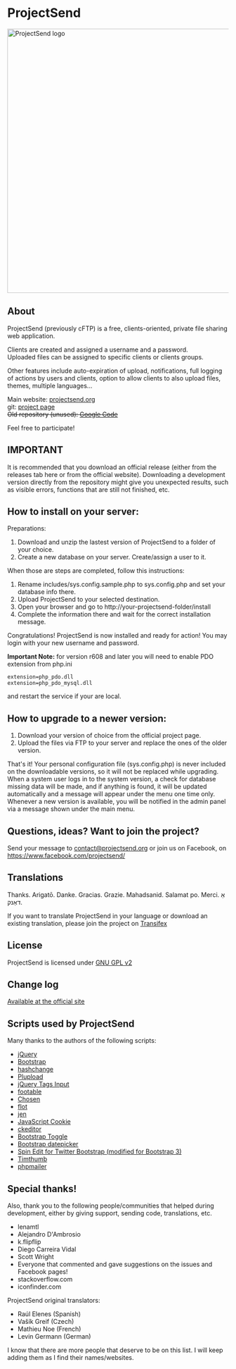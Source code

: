 # ProjectSend

<img align="center" src="http://projectsend.org/projectsend-logo.png" alt="ProjectSend logo" width="600"/>

## About
ProjectSend (previously cFTP) is a free, clients-oriented, private file sharing web application.

Clients are created and assigned a username and a password.  
Uploaded files can be assigned to specific clients or clients groups.

Other features include auto-expiration of upload, notifications, full logging of actions by users and clients, option to allow clients to also upload files, themes, multiple languages...

Main website: [projectsend.org](http://www.projectsend.org)  
git: [project page](https://github.com/ignacionelson/ProjectSend)  
~~Old repository (unused): [Google Code](http://code.google.com/p/clients-oriented-ftp)~~

Feel free to participate!

## IMPORTANT
It is recommended that you download an official release (either from the releases tab here or from the official website).
Downloading a development version directly from the repository might give you unexpected results, such as visible errors, functions that are still not finished, etc.


## How to install on your server:

Preparations:

1. Download and unzip the lastest version of ProjectSend to a folder of your choice.
2. Create a new database on your server. Create/assign a user to it.

When those are steps are completed, follow this instructions:

1. Rename includes/sys.config.sample.php to sys.config.php and set your database info there.
2. Upload ProjectSend to your selected destination.
3. Open your browser and go to http://your-projectsend-folder/install
4. Complete the information there and wait for the correct installation message.

Congratulations! ProjectSend is now installed and ready for action!
You may login with your new username and password.

**Important Note:** for version r608 and later you will need to enable PDO extension from php.ini

```
extension=php_pdo.dll
extension=php_pdo_mysql.dll
```

and restart the service if your are local.

## How to upgrade to a newer version:

1. Download your version of choice from the official project page.
2. Upload the files via FTP to your server and replace the ones of the older version.

That's it!
Your personal configuration file (sys.config.php) is never included on the downloadable versions, so it will not be replaced while upgrading.
When a system user logs in to the system version, a check for database missing data will be made, and if anything is found, it will be updated automatically and a message will appear under the menu one time only.
Whenever a new version is available, you will be notified in the admin panel via a message shown under the main menu.

## Questions, ideas? Want to join the project?
Send your message to contact@projectsend.org or join us on Facebook, on https://www.facebook.com/projectsend/

## Translations

Thanks. Arigatō. Danke. Gracias. Grazie. Mahadsanid. Salamat po. Merci. אַ דאַנק.

If you want to translate ProjectSend in your language or download an existing translation, please join the project on [Transifex](https://www.transifex.com/projects/p/projectsend)

## License
ProjectSend is licensed under [GNU GPL v2](http://www.gnu.org/licenses/old-licenses/gpl-2.0.html)

## Change log
[Available at the official site](http://www.projectsend.org/change-log/)


## Scripts used by ProjectSend

Many thanks to the authors of the following scripts:
- [jQuery](http://www.jquery.com/)
- [Bootstrap](http://getbootstrap.com/)
- [hashchange](http://benalman.com/projects/jquery-hashchange-plugin/)
- [Plupload](http://www.plupload.com/)
- [jQuery Tags Input](https://github.com/xoxco/jQuery-Tags-Input)
- [footable](https://github.com/bradvin/FooTable)
- [Chosen](https://harvesthq.github.io/chosen/)
- [flot](https://github.com/flot/flot)
- [jen](https://github.com/mykiimike/jen)
- [JavaScript Cookie](https://github.com/js-cookie/js-cookie)
- [ckeditor](http://ckeditor.com/)
- [Bootstrap Toggle](https://github.com/minhur/bootstrap-toggle)
- [Bootstrap datepicker](http://www.eyecon.ro/bootstrap-datepicker)
- [Spin Edit for Twitter Bootstrap (modified for Bootstrap 3)](https://github.com/geersch/bootstrap-spinedit/)
- [Timthumb](http://code.google.com/p/timthumb)
- [phpmailer](http://phpmailer.worxware.com)

## Special thanks!
Also, thank you to the following people/communities that helped during development, either by giving support, sending code, translations, etc.

- lenamtl
- Alejandro D'Ambrosio
- k.flipflip
- Diego Carreira Vidal
- Scott Wright
- Everyone that commented and gave suggestions on the issues and Facebook pages!
- stackoverflow.com
- iconfinder.com

ProjectSend original translators:

- Raúl Elenes (Spanish)
- Vašík Greif (Czech)
- Mathieu Noe (French)
- Levin Germann (German)

I know that there are more people that deserve to be on this list. I will keep adding them as I find their names/websites.
